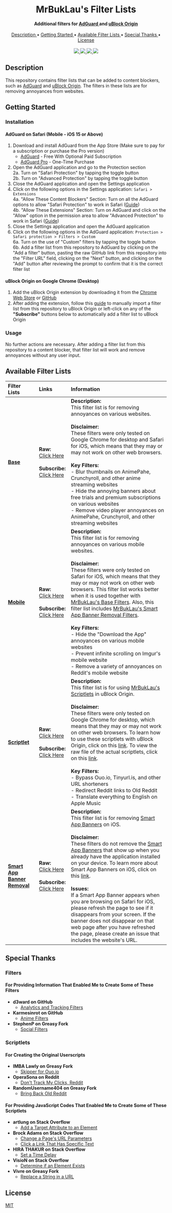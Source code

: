 <h1 align="center">
  MrBukLau's Filter Lists
</h1>

<div align="center">
  <b>
    Additional filters for
    <a href="https://adguard.com/">
      AdGuard
    </a>
    and
    <a href="https://github.com/gorhill/uBlock">
      uBlock Origin
    </a>
  </b>
  <br>
  <br>
  <a href="#description">
    Description
  </a>
  •
  <a href="#getting-started">
    Getting Started
  </a>
  •
  <a href="#available-filter-lists">
    Available Filter Lists
  </a>
  •
  <a href="#special-thanks">
    Special Thanks
  </a>
  •
  <a href="#license">
    License
  </a>
  <br>
  <br>
  <a href="https://developer.mozilla.org/en-US/docs/Web/JavaScript">
    <img src="https://img.shields.io/badge/Language-JavaScript-F7DF1E?style=for-the-badge&logo=javascript">
  </a>
  <a href="https://github.com/MrBukLau/filter-lists/blob/master/LICENSE">
    <img src="https://img.shields.io/badge/License-MIT-181717?style=for-the-badge&logo=github">
  </a>
  <a href="https://kb.adguard.com/en/general/how-to-create-your-own-ad-filters">
    <img src="https://img.shields.io/badge/Syntax-AdGuard-68BC71?style=for-the-badge&logo=adguard">
  </a>
  <a href="https://github.com/gorhill/uBlock/wiki/Static-filter-syntax">
    <img src="https://img.shields.io/badge/Syntax-uBlock%20Origin-800000?style=for-the-badge&logo=ublock-origin">
  </a>
</div>

## Description
This repository contains filter lists that can be added to content blockers, such as [AdGuard][AdGuard Website Link] and [uBlock Origin][uBlock Origin GitHub Link]. The filters in these lists are for removing annoyances from websites.

## Getting Started
### Installation
#### AdGuard on Safari (Mobile - iOS 15 or Above)
1. Download and install AdGuard from the App Store (Make sure to pay for a subscription or purchase the Pro version)
    - [AdGuard][AdGuard App Store Link] - Free With Optional Paid Subscription
    - [AdGuard Pro][AdGuard Pro App Store Link] - One-Time Purchase
2. Open the AdGuard application and go to the Protection section
    <br>
    2a. Turn on "Safari Protection" by tapping the toggle button
    <br>
    2b. Turn on "Advanced Protection" by tapping the toggle button
3. Close the AdGuard application and open the Settings application
4. Click on the following options in the Settings application: `Safari > Extensions`
    <br>
    4a. "Allow These Content Blockers" Section: Turn on all the AdGuard options to allow "Safari Protection" to work in Safari ([Guide][Content Blockers Guide])
    <br>
    4b. "Allow These Extensions" Section: Turn on AdGuard and click on the "Allow" option in the permission area to allow "Advanced Protection" to work in Safari ([Guide][Safari Web Extensions Guide])
5. Close the Settings application and open the AdGuard application
6. Click on the following options in the AdGuard application: `Protection > Safari protection > Filters > Custom`
    <br>
    6a. Turn on the use of "Custom" filters by tapping the toggle button
    <br>
    6b. Add a filter list from this repository to AdGuard by clicking on the "Add a filter" button, pasting the raw GitHub link from this repository into the "Filter URL" field, clicking on the "Next" button, and clicking on the "Add" button after reviewing the prompt to confirm that it is the correct filter list
#### uBlock Origin on Google Chrome (Desktop)
1. Add the uBlock Origin extension by downloading it from the [Chrome Web Store][uBlock Origin Chrome Web Store Link] or [GitHub][uBlock Origin GitHub Link]
2. After adding the extension, follow this [guide][uBlock Origin Filter Guide] to manually import a filter list from this repository to uBlock Origin or left-click on any of the **"Subscribe"** buttons below to automatically add a filter list to uBlock Origin
### Usage
No further actions are necessary. After adding a filter list from this repository to a content blocker, that filter list will work and remove annoyances without any user input.

## Available Filter Lists
| **Filter Lists** | **Links** | **Information** |
|:-----------------|:----------|:----------------|
| **[Base][Base Filter]** | **Raw:** <br> [Click Here][Base Raw] <br><br> **Subscribe:** <br> [Click Here][Base Subscription] | **Description:** <br> This filter list is for removing annoyances on various websites. <br><br> **Disclaimer:** <br> These filters were only tested on Google Chrome for desktop and Safari for iOS, which means that they may or may not work on other web browsers. <br><br> **Key Filters:** <br> - Blur thumbnails on AnimePahe, Crunchyroll, and other anime streaming websites <br> - Hide the annoying banners about free trials and premium subscriptions on various websites <br> - Remove video player annoyances on AnimePahe, Crunchyroll, and other streaming websites
| **[Mobile][Mobile Filter]** | **Raw:** <br> [Click Here][Mobile Raw] <br><br> **Subscribe:** <br> [Click Here][Mobile Subscription] | **Description:** <br> This filter list is for removing annoyances on various mobile websites. <br><br> **Disclaimer:** <br> These filters were only tested on Safari for iOS, which means that they may or may not work on other web browsers. This filter list works better when it is used together with [MrBukLau's Base Filters][Base Filter]. Also, this filter list includes [MrBukLau's Smart App Banner Removal Filters][Smart App Banner Removal Filter]. <br><br> **Key Filters:** <br> - Hide the "Download the App" annoyances on various mobile websites <br> - Prevent infinite scrolling on Imgur's mobile website <br> - Remove a variety of annoyances on Reddit's mobile website
| **[Scriptlet][Scriptlet Filter]** | **Raw:** <br> [Click Here][Scriptlet Raw] <br><br> **Subscribe:** <br> [Click Here][Scriptlet Subscription] | **Description:** <br> This filter list is for using [MrBukLau's Scriptlets][Scriptlet File Link] in uBlock Origin. <br><br> **Disclaimer:** <br> These filters were only tested on Google Chrome for desktop, which means that they may or may not work on other web browsers. To learn how to use these scriptlets with uBlock Origin, click on this [link][uBlock Origin Scriptlet Guide]. To view the raw file of the actual scriptlets, click on this [link][Scriptlet Raw File Link]. <br><br> **Key Filters:** <br> - Bypass Ouo.io, Tinyurl.is, and other URL shorteners <br> - Redirect Reddit links to Old Reddit <br> - Translate everything to English on Apple Music
| **[Smart App Banner Removal][Smart App Banner Removal Filter]** | **Raw:** <br> [Click Here][Smart App Banner Removal Raw] <br><br> **Subscribe:** <br> [Click Here][Smart App Banner Removal Subscription] | **Description:** <br> This filter list is for removing [Smart App Banners][Smart App Banners Apple View Link] on iOS. <br><br> **Disclaimer:** <br> These filters do not remove the [Smart App Banners][Smart App Banners Apple Open Link] that show up when you already have the application installed on your device. To learn more about Smart App Banners on iOS, click on this [link][Smart App Banners Apple Link]. <br><br> **Issues:** <br> If a Smart App Banner appears when you are browsing on Safari for iOS, please refresh the page to see if it disappears from your screen. If the banner does not disappear on that web page after you have refreshed the page, please create an issue that includes the website's URL.

## Special Thanks
### Filters
#### For Providing Information That Enabled Me to Create Some of These Filters
- **d3ward on GitHub**
    - [Analytics and Tracking Filters](https://github.com/d3ward/toolz)
- **Karmesinrot on GitHub**
    - [Anime Filters](https://github.com/Karmesinrot/Anifiltrs)
- **StephenP on Greasy Fork**
    - [Social Filters](https://greasyfork.org/en/scripts/395497-login-reminder-popup-remover)
### Scriptlets
#### For Creating the Original Userscripts
- **IMBA Lawly on Greasy Fork**
    - [Skipper for Ouo.io](https://greasyfork.org/en/scripts/419509-skipper-for-ouo-io-by-imba)
- **OperaSona on Reddit**
    - [Don't Track My Clicks, Reddit](https://reddit.com/r/privacy/comments/4aqdg0/reddit_started_tracking_the_links_we_click_heres/)
- **RandomUsername404 on Greasy Fork**
    - [Bring Back Old Reddit](https://greasyfork.org/en/scripts/44669-bring-back-old-reddit)
#### For Providing JavaScript Codes That Enabled Me to Create Some of These Scriptlets
- **artlung on Stack Overflow**
    - [Add a Target Attribute to an Element](https://stackoverflow.com/questions/804256/how-do-i-add-target-blank-to-a-link-within-a-specified-div)
- **Brock Adams on Stack Overflow**
    - [Change a Page's URL Parameters](https://stackoverflow.com/questions/16065937/changing-a-pages-url-parameters)
    - [Click a Link That Has Specific Text](https://stackoverflow.com/questions/6990231/how-do-i-make-greasemonkey-click-a-link-that-has-specific-text)
- **HIRA THAKUR on Stack Overflow**
    - [Set a Time Delay](https://stackoverflow.com/questions/17883692/how-to-set-time-delay-in-javascript)
- **VisioN on Stack Overflow**
    - [Determine if an Element Exists](https://stackoverflow.com/questions/26254957/if-class-exists-do-something-with-javascript/26254988)
- **Vivre on Greasy Fork**
    - [Replace a String in a URL](https://greasyfork.org/en/discussions/requests/55817-replace-string-in-an-url)

## License
[MIT](https://github.com/MrBukLau/filter-lists/blob/master/LICENSE)

<!-- Application Links -->
[AdGuard App Store Link]: https://apps.apple.com/app/id1047223162
[AdGuard Pro App Store Link]: https://apps.apple.com/app/id1126386264
[AdGuard Website Link]: https://adguard.com/
[uBlock Origin Chrome Web Store Link]: https://chrome.google.com/webstore/detail/ublock-origin/cjpalhdlnbpafiamejdnhcphjbkeiagm
[uBlock Origin GitHub Link]: https://github.com/gorhill/uBlock

<!-- Filter Lists -->
[Base Filter]: https://github.com/MrBukLau/filter-lists/blob/master/filters/basefilters.txt
[Mobile Filter]: https://github.com/MrBukLau/filter-lists/blob/master/filters/mobilefilters.txt
[Scriptlet Filter]: https://github.com/MrBukLau/filter-lists/blob/master/scriptlets/scriptletfilters.txt
[Smart App Banner Removal Filter]: https://github.com/MrBukLau/filter-lists/blob/master/filters/smartappbannerremovalfilters.txt

<!-- Information Links -->
[Content Blockers Guide]: https://www.macrumors.com/how-to/enable-content-blockers-safari/
[Safari Web Extensions Guide]: https://adguard.com/en/blog/adguard-4-3-for-ios.html
[Scriptlet File Link]: https://github.com/MrBukLau/filter-lists/blob/master/scriptlets/scriptlets.js
[Scriptlet Raw File Link]: https://github.com/MrBukLau/filter-lists/raw/master/scriptlets/scriptlets.js
[Smart App Banners Apple Link]: https://developer.apple.com/documentation/webkit/promoting_apps_with_smart_app_banners
[Smart App Banners Apple Open Link]: https://docs-assets.developer.apple.com/published/c55cd28f16/rendered2x-1605721896.png
[Smart App Banners Apple View Link]: https://docs-assets.developer.apple.com/published/20ab7d726b/rendered2x-1605721898.png
[uBlock Origin Filter Guide]: https://github.com/gorhill/uBlock/wiki/Filter-lists-from-around-the-web
[uBlock Origin Scriptlet Guide]: https://github.com/gorhill/uBlock/wiki/Advanced-settings#userresourceslocation

<!-- Raw Lists -->
[Base Raw]: https://github.com/MrBukLau/filter-lists/raw/master/filters/basefilters.txt
[Mobile Raw]: https://github.com/MrBukLau/filter-lists/raw/master/filters/mobilefilters.txt
[Scriptlet Raw]: https://github.com/MrBukLau/filter-lists/raw/master/scriptlets/scriptletfilters.txt
[Smart App Banner Removal Raw]: https://github.com/MrBukLau/filter-lists/raw/master/filters/smartappbannerremovalfilters.txt

<!-- Subscription Lists -->
[Base Subscription]: https://subscribe.adblockplus.org/?location=https://github.com/MrBukLau/filter-lists/raw/master/filters/basefilters.txt&title=MrBukLau%27s%20Base%20Filters
[Mobile Subscription]: https://subscribe.adblockplus.org/?location=https://github.com/MrBukLau/filter-lists/raw/master/filters/mobilefilters.txt&title=MrBukLau%27s%20Mobile%20Filters
[Scriptlet Subscription]: https://subscribe.adblockplus.org/?location=https://github.com/MrBukLau/filter-lists/raw/master/scriptlets/scriptletfilters.txt&title=MrBukLau%27s%20Scriptlet%20Filters
[Smart App Banner Removal Subscription]: https://subscribe.adblockplus.org/?location=https://github.com/MrBukLau/filter-lists/raw/master/filters/smartappbannerremovalfilters.txt&title=MrBukLau%27s%20Smart%20App%20Banner%20Removal%20Filters

